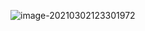 ![image-20210302123301972](C:\Users\brutt\AppData\Roaming\Typora\typora-user-images\image-20210302123301972.png)


